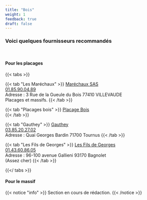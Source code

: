 ```yaml
---
title: "Bois"
weight: 1
feedback: true
draft: false
---
```


### Voici quelques fournisseurs recommandés

<br>

#### Pour les placages

{{< tabs >}}

  {{< tab "Les Maréchaux" >}}
   <a href=https://www.marechaux.fr/fr/>Maréchaux SAS</a>
   <br> <a href=tel:+33185900489>01.85.90.04.89</a>
   <br> Adresse : 3 Rue de la Gueule du Bois 77410 VILLEVAUDE
   <br> Placages et massifs.
  {{< /tab >}}

  {{< tab "Placages bois" >}}
  <a href=https://www.placage-bois.com/>Placage Bois</a>
  <br>
  {{< /tab >}}

  {{< tab "Gauthey" >}}
  <a href=https://www.gauthey.fr/>Gauthey</a>
  <br> <a href=tel:+33385202702>03.85.20.27.02</a>
  <br> Adresse : Quai Georges Bardin 71700 Tournus
  {{< /tab >}}

  {{< tab "Les Fils de Georges" >}}
  <a href=http://www.george-veneers.com/>Les Fils de Georges</a>
  <br> <a href=tel:+33143608605>01.43.60.86.05</a>
  <br> Adresse : 96-100 avenue Gallieni 93170 Bagnolet
  <br> (Assez cher)
  {{< /tab >}}

{{</ tabs >}}

#### Pour le massif

{{< notice "info" >}}
Section en cours de rédaction.
{{< /notice >}}
